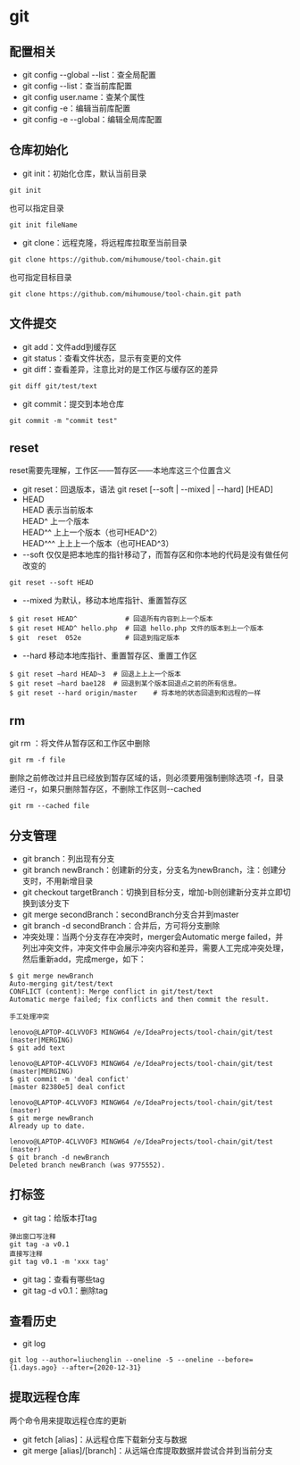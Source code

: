 # git
## 配置相关
- git config --global --list：查全局配置
- git config --list：查当前库配置
- git config user.name：查某个属性
- git config -e：编辑当前库配置
- git config -e --global：编辑全局库配置

## 仓库初始化
- git init：初始化仓库，默认当前目录
```
git init
```
也可以指定目录
```
git init fileName
```

- git clone：远程克隆，将远程库拉取至当前目录
```
git clone https://github.com/mihumouse/tool-chain.git
```
也可指定目标目录
```
git clone https://github.com/mihumouse/tool-chain.git path
```

## 文件提交
- git add：文件add到缓存区
- git status：查看文件状态，显示有变更的文件
- git diff：查看差异，注意比对的是工作区与缓存区的差异
```
git diff git/test/text
```
- git commit：提交到本地仓库
```
git commit -m "commit test"
```

## reset
reset需要先理解，工作区——暂存区——本地库这三个位置含义   
- git reset：回退版本，语法 git reset [--soft | --mixed | --hard] [HEAD]
- HEAD   
HEAD 表示当前版本   
HEAD^ 上一个版本   
HEAD^^ 上上一个版本（也可HEAD^2）   
HEAD^^^ 上上上一个版本（也可HEAD^3）   
- --soft 仅仅是把本地库的指针移动了，而暂存区和你本地的代码是没有做任何改变的
```
git reset --soft HEAD
```

- --mixed 为默认，移动本地库指针、重置暂存区
```
$ git reset HEAD^            # 回退所有内容到上一个版本  
$ git reset HEAD^ hello.php  # 回退 hello.php 文件的版本到上一个版本  
$ git  reset  052e           # 回退到指定版本
```

- --hard 移动本地库指针、重置暂存区、重置工作区
```
$ git reset –hard HEAD~3  # 回退上上上一个版本  
$ git reset –hard bae128  # 回退到某个版本回退点之前的所有信息。 
$ git reset --hard origin/master    # 将本地的状态回退到和远程的一样
```

## rm
git rm ：将文件从暂存区和工作区中删除
```
git rm -f file
```
删除之前修改过并且已经放到暂存区域的话，则必须要用强制删除选项 -f，目录递归 -r，如果只删除暂存区，不删除工作区则--cached
```
git rm --cached file
```   

## 分支管理
- git branch：列出现有分支
- git branch newBranch：创建新的分支，分支名为newBranch，注：创建分支时，不用新增目录
- git checkout targetBranch：切换到目标分支，增加-b则创建新分支并立即切换到该分支下
- git merge secondBranch：secondBranch分支合并到master
- git branch -d secondBranch：合并后，方可将分支删除
- 冲突处理：当两个分支存在冲突时，merger会Automatic merge failed，并列出冲突文件，冲突文件中会展示冲突内容和差异，需要人工完成冲突处理，然后重新add，完成merge，如下：
```
$ git merge newBranch
Auto-merging git/test/text
CONFLICT (content): Merge conflict in git/test/text
Automatic merge failed; fix conflicts and then commit the result.

手工处理冲突 

lenovo@LAPTOP-4CLVVOF3 MINGW64 /e/IdeaProjects/tool-chain/git/test (master|MERGING)
$ git add text

lenovo@LAPTOP-4CLVVOF3 MINGW64 /e/IdeaProjects/tool-chain/git/test (master|MERGING)
$ git commit -m 'deal confict'
[master 82380e5] deal confict

lenovo@LAPTOP-4CLVVOF3 MINGW64 /e/IdeaProjects/tool-chain/git/test (master)
$ git merge newBranch
Already up to date.

lenovo@LAPTOP-4CLVVOF3 MINGW64 /e/IdeaProjects/tool-chain/git/test (master)
$ git branch -d newBranch
Deleted branch newBranch (was 9775552).
```

## 打标签
- git tag：给版本打tag
```
弹出窗口写注释
git tag -a v0.1
直接写注释
git tag v0.1 -m 'xxx tag'
```
- git tag：查看有哪些tag
- git tag -d v0.1：删除tag

## 查看历史
- git log   
```
git log --author=liuchenglin --oneline -5 --oneline --before={1.days.ago} --after={2020-12-31}
```

## 提取远程仓库
两个命令用来提取远程仓库的更新
- git fetch [alias]：从远程仓库下载新分支与数据
- git merge [alias]/[branch]：从远端仓库提取数据并尝试合并到当前分支
